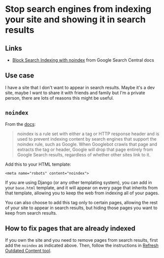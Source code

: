 # Stop search engines from indexing your site and showing it in search results 

## Links 

- [Block Search Indexing with noindex](https://developers.google.com/search/docs/crawling-indexing/block-indexing) from Google Search Central docs

## Use case 

I have a site that I don't want to appear in search results. Maybe it's a dev site, maybe I want to share it with friends and family but I'm a private person, there are lots of reasons this might be useful. 

## `noindex` 

From the [docs](https://developers.google.com/search/docs/crawling-indexing/block-indexing): 

> noindex is a rule set with either a <meta> tag or HTTP response header and is used to prevent indexing content by search engines that support the noindex rule, such as Google. When Googlebot crawls that page and extracts the tag or header, Google will drop that page entirely from Google Search results, regardless of whether other sites link to it.

Add this to your HTML template:

`<meta name="robots" content="noindex">` 

If you are using Django (or any other templating system), you can add in your `base.html` template, and it will appear on every page that inherits from that template, allowing you to keep the web from indexing all of your pages. 

You can also choose to add this tag only to certain pages, allowing the rest of your site to appear in search results, but hiding those pages you want to keep from search results. 

## How to fix pages that are already indexed 

If you own the site and you need to remove pages from search results, first add the `noindex` as indicated above. Then, follow the instructions in [Refresh Outdated Content tool](https://support.google.com/webmasters/answer/7041154?hl=en). 
